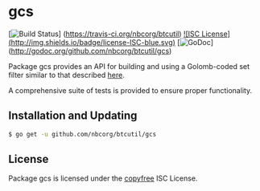 gcs
==========

[![Build Status](http://img.shields.io/travis/nbcorg/btcutil.svg)]
(https://travis-ci.org/nbcorg/btcutil) [![ISC License]
(http://img.shields.io/badge/license-ISC-blue.svg)](http://copyfree.org)
[![GoDoc](https://godoc.org/github.com/nbcorg/btcutil/gcs?status.png)]
(http://godoc.org/github.com/nbcorg/btcutil/gcs)

Package gcs provides an API for building and using a Golomb-coded set filter
similar to that described [here](http://giovanni.bajo.it/post/47119962313/golomb-coded-sets-smaller-than-bloom-filters).

A comprehensive suite of tests is provided to ensure proper functionality.

## Installation and Updating

```bash
$ go get -u github.com/nbcorg/btcutil/gcs
```

## License

Package gcs is licensed under the [copyfree](http://copyfree.org) ISC
License.
